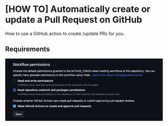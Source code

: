 # [HOW TO] Automatically create or update a Pull Request on GitHub

How to use a GitHub action to create /update PRs for you.

## Requirements

![GitHub configuration](/assets/settings.png)